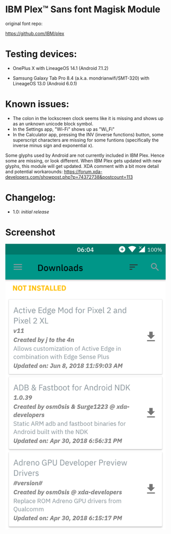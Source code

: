 # IBM Plex™ Sans font Magisk Module
original font repo:

https://github.com/IBM/plex

# Testing devices:
* OnePlus X with LineageOS 14.1 (Android 7.1.2)

* Samsung Galaxy Tab Pro 8.4 (a.k.a. mondrianwifi/SMT-320) with LineageOS 13.0 (Android 6.0.1)

# Known issues:
* The colon in the lockscreen clock seems like it is missing and shows up as an unknown unicode block symbol.
* In the Settings app, "Wi-Fi" shows up as "Wi_Fi"
* In the Calculator app, pressing the INV (inverse functions) button, some superscript characters are missing for some funtions (specifically the inverse minus sign and exponential x).

Some glyphs used by Android are not currently included in IBM Plex. Hence some are missing, or look different.
When IBM Plex gets updated with new glyphs, this module will get updated.
XDA comment with a bit more detail and potential workarounds: https://forum.xda-developers.com/showpost.php?p=74372738&postcount=113

# Changelog:
* 1.0: *initial release*

# Screenshot
<img src="Screenshot.png">
